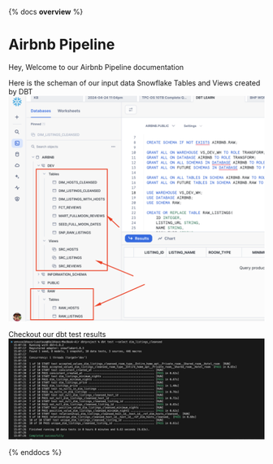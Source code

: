 {% docs __overview__ %}
# Airbnb Pipeline

Hey, Welcome to our Airbnb Pipeline documentation

Here is the scheman of our input data 
Snowflake Tables and Views created by DBT
![alt text](assets/dbt-snowflake-results.png)

Checkout our dbt test results
![alt text](assets/dbt-run-results.png)

{% enddocs %}